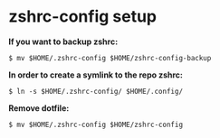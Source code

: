 # zshrc-config setup

**If you want to backup zshrc:**

```$ mv $HOME/.zshrc-config $HOME/zshrc-config-backup```

**In order to create a symlink to the repo zshrc:**

```$ ln -s $HOME/.zshrc-config/ $HOME/.config/```

**Remove dotfile:**

```$ mv $HOME/.zshrc-config $HOME/zshrc-config```